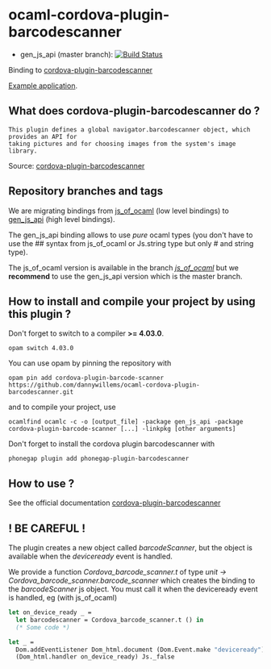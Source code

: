 # ocaml-cordova-plugin-barcodescanner

* gen_js_api (master branch): [![Build Status](https://travis-ci.org/dannywillems/ocaml-cordova-plugin-barcodescanner.svg?branch=master)](https://travis-ci.org/dannywillems/ocaml-cordova-plugin-barcodescanner)

Binding to
[cordova-plugin-barcodescanner](https://github.com/apache/cordova-plugin-barcodescanner)

[Example
application](https://github.com/dannywillems/ocaml-cordova-plugin-barcodescanner-example).

## What does cordova-plugin-barcodescanner do ?

```
This plugin defines a global navigator.barcodescanner object, which provides an API for
taking pictures and for choosing images from the system's image library.
```

Source: [cordova-plugin-barcodescanner](https://github.com/apache/cordova-plugin-barcodescanner)

## Repository branches and tags

We are migrating bindings from
[js_of_ocaml](https://github.com/ocsigen/js_of_ocaml) (low level bindings) to
[gen_js_api](https://github.com/lexifi/gen_js_api) (high level bindings).

The gen_js_api binding allows to use *pure* ocaml types (you don't have to use
the ## syntax from js_of_ocaml or Js.string type but only # and string type).

The js_of_ocaml version is available in the branch
[*js_of_ocaml*](https://github.com/dannywillems/ocaml-cordova-plugin-barcodescanner/tree/js_of_ocaml)
but we **recommend** to use the gen_js_api version which is the master branch.

## How to install and compile your project by using this plugin ?

Don't forget to switch to a compiler **>= 4.03.0**.
```Shell
opam switch 4.03.0
```

You can use opam by pinning the repository with
```Shell
opam pin add cordova-plugin-barcode-scanner https://github.com/dannywillems/ocaml-cordova-plugin-barcodescanner.git
```

and to compile your project, use
```Shell
ocamlfind ocamlc -c -o [output_file] -package gen_js_api -package cordova-plugin-barcode-scanner [...] -linkpkg [other arguments]
```

Don't forget to install the cordova plugin barcodescanner with
```Shell
phonegap plugin add phonegap-plugin-barcodescanner
```

## How to use ?

See the official documentation
[cordova-plugin-barcodescanner](https://github.com/phonegap/phonegap-plugin-barcodescanner)

## ! BE CAREFUL !

The plugin creates a new object called *barcodeScanner*, but the object is
available when the *deviceready* event is handled.

We provide a function *Cordova_barcode_scanner.t* of type *unit -> Cordova_barcode_scanner.barcode_scanner* which creates the
binding to the *barcodeScanner* js object. You must call it when the deviceready
event is handled, eg (with js_of_ocaml)

```OCaml
let on_device_ready _ =
  let barcodescanner = Cordova_barcode_scanner.t () in
  (* Some code *)

let _ =
  Dom.addEventListener Dom_html.document (Dom.Event.make "deviceready")
  (Dom_html.handler on_device_ready) Js._false
```
